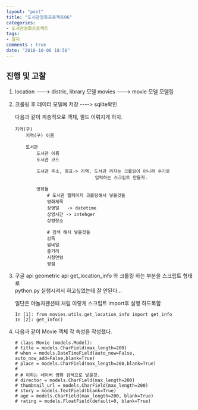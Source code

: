 ```yaml
---
layout: "post"
title: "도서관영화프로젝트06"    
categories:  
- 도서관영화프로젝트      
tags:  
- 일지       
comments : true    
date: "2018-10-06 18:50"  
---   
```



## 진행 및 고찰    

1. location  ---> distric, library 모델 
    movies ---> movie 모델  모델링

2.  크롤링 후 데이터 모델에 저장 ----> sqlite확인

    다음과 같이 계층적으로 객체, 필드 이뤄지게 하자.     

    ```
    지역(구)
        지역(구) 이름 
    
        도서관
            도서관 이름 
            도서관 코드
            
            도서관 주소, 좌표-> 지역, 도서관 까지는 크롤링이 아니라 수기로 
                                  입력하는 스크립트 만들자. 
    
            영화들 
                # 도서관 웹페이지 크롤링해서 넣을것들    
                영화제목
                상영일   -> datetime
                상영시간 -> intehger
                상영장소
                
                # 검색 해서 넣을것들
                감독
                썸네일
                줄거리
                시청연령 
                평점
    ```
3. 구글 api geometric api 
    get_location_info 와 크롤링 하는 부분을  스크립트 형태로   
    python.py 실행시켜서 하고싶었는데 잘 안된다...

    일단은 야놀자펜션때 처럼 이렇게 스크립트 import후 실행 하도록함     
    ```
    In [1]: from movies.utils.get_location_info import get_info                                                      
    In [2]: get_info()   
    ```
4. 다음과 같이 Movie 객체 각 속성을 작성했다.   
    ```
    # class Movie (models.Model):
    # title = models.CharField(max_length=200)
    # when = models.DateTimeField(auto_now=False, auto_now_add=False,blank=True)
    # place = models.CharField(max_length=200,blank=True)
    #
    # # 이하는 네이버 영화 검색으로 넣을것.
    # director = models.CharField(max_length=200)
    # thumbnail_url = models.CharField(max_length=200)
    # story = models.TextField(blank=True)
    # age = models.CharField(max_length=200, blank=True)
    # rating = models.FloatField(default=0, blank=True)
    ```

            

